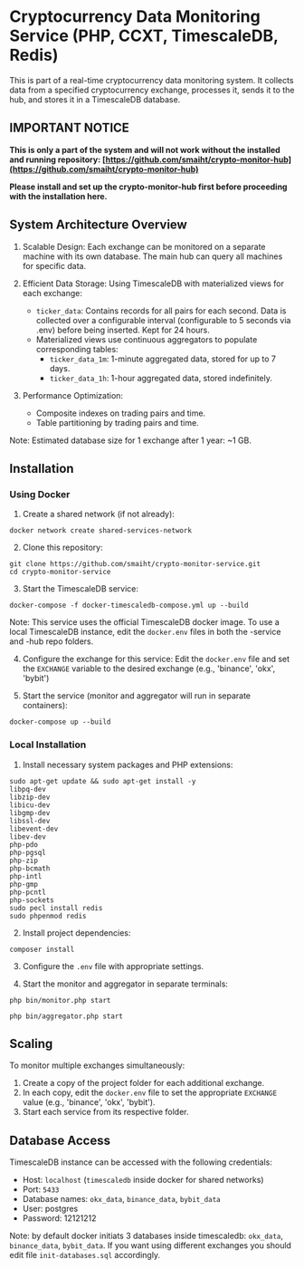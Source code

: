 # Cryptocurrency Data Monitoring Service (PHP, CCXT, TimescaleDB, Redis)

This is part of a real-time cryptocurrency data monitoring system. It collects data from a specified cryptocurrency exchange, processes it, sends it to the hub, and stores it in a TimescaleDB database.

## IMPORTANT NOTICE

**This is only a part of the system and will not work without the installed and running repository: [https://github.com/smaiht/crypto-monitor-hub](https://github.com/smaiht/crypto-monitor-hub)**

**Please install and set up the crypto-monitor-hub first before proceeding with the installation here.**


## System Architecture Overview

1. Scalable Design:
   Each exchange can be monitored on a separate machine with its own database. The main hub can query all machines for specific data.

2. Efficient Data Storage:
   Using TimescaleDB with materialized views for each exchange:
   - `ticker_data`: Contains records for all pairs for each second. Data is collected over a configurable interval (configurable to 5 seconds via .env) before being inserted. Kept for 24 hours.
   - Materialized views use continuous aggregators to populate corresponding tables:
     - `ticker_data_1m`: 1-minute aggregated data, stored for up to 7 days.
     - `ticker_data_1h`: 1-hour aggregated data, stored indefinitely.

3. Performance Optimization:
   - Composite indexes on trading pairs and time.
   - Table partitioning by trading pairs and time.

Note: Estimated database size for 1 exchange after 1 year: ~1 GB.


## Installation

### Using Docker

1. Create a shared network (if not already):
~~~
docker network create shared-services-network
~~~

2. Clone this repository:
~~~
git clone https://github.com/smaiht/crypto-monitor-service.git
cd crypto-monitor-service
~~~

3. Start the TimescaleDB service:
~~~
docker-compose -f docker-timescaledb-compose.yml up --build
~~~
Note: This service uses the official TimescaleDB docker image. To use a local TimescaleDB instance, edit the `docker.env` files in both the -service and -hub repo folders.

4. Configure the exchange for this service:
Edit the `docker.env` file and set the `EXCHANGE` variable to the desired exchange (e.g., 'binance', 'okx', 'bybit')

5. Start the service (monitor and aggregator will run in separate containers):
~~~
docker-compose up --build
~~~



### Local Installation

1. Install necessary system packages and PHP extensions:
~~~
sudo apt-get update && sudo apt-get install -y 
libpq-dev 
libzip-dev 
libicu-dev 
libgmp-dev 
libssl-dev 
libevent-dev 
libev-dev 
php-pdo 
php-pgsql 
php-zip 
php-bcmath 
php-intl 
php-gmp 
php-pcntl 
php-sockets
sudo pecl install redis
sudo phpenmod redis
~~~

2. Install project dependencies:
~~~
composer install
~~~
3. Configure the `.env` file with appropriate settings.

4. Start the monitor and aggregator in separate terminals:
~~~
php bin/monitor.php start
~~~
~~~
php bin/aggregator.php start
~~~



## Scaling

To monitor multiple exchanges simultaneously:

1. Create a copy of the project folder for each additional exchange.
2. In each copy, edit the `docker.env` file to set the appropriate `EXCHANGE` value (e.g., 'binance', 'okx', 'bybit').
3. Start each service from its respective folder.



## Database Access

TimescaleDB instance can be accessed with the following credentials:
- Host: `localhost` (`timescaledb` inside docker for shared networks)
- Port: `5433`
- Database names: `okx_data`, `binance_data`, `bybit_data`
- User: postgres
- Password: 12121212


Note: by default docker initiats 3 databases inside timescaledb: `okx_data`, `binance_data`, `bybit_data`. If you want using different exchanges you should edit file `init-databases.sql` accordingly.